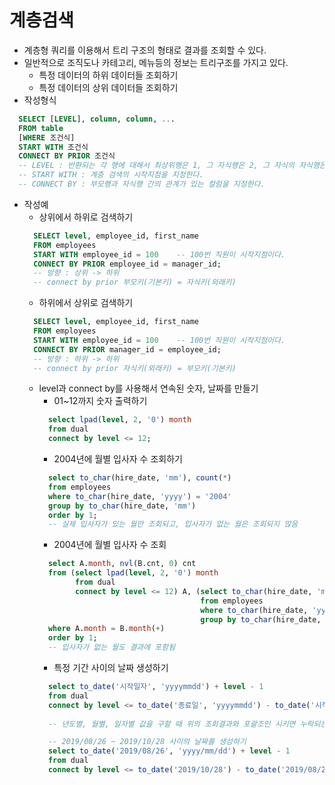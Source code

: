 # 계층검색
- 계층형 쿼리를 이용해서 트리 구조의 형태로 결과를 조회할 수 있다.
- 일반적으로 조직도나 카테고리, 메뉴등의 정보는 트리구조를 가지고 있다.
  + 특정 데이터의 하위 데이터들 조회하기
  + 특정 데이터의 상위 데이터들 조회하기
- 작성형식
```sql
  SELECT [LEVEL], column, column, ...
  FROM table
  [WHERE 조건식]
  START WITH 조건식
  CONNECT BY PRIOR 조건식
  -- LEVEL : 반환되는 각 행에 대해서 최상위행은 1, 그 자식행은 2, 그 자식의 자식행은 3과 같은 방식의 값을 반환
  -- START WITH : 계층 검색의 시작지점을 지정한다.	
  -- CONNECT BY : 부모행과 자식행 간의 관계가 있는 컬럼을 지정한다.
```
- 작성예
  + 상위에서 하위로 검색하기
  ```sql
    SELECT level, employee_id, first_name
    FROM employees
    START WITH employee_id = 100	-- 100번 직원이 시작지점이다.
    CONNECT BY PRIOR employee_id = manager_id;
    -- 방향 : 상위 -> 하위
    -- connect by prior 부모키(기본키) = 자식키(외래키)	
  ```
  + 하위에서 상위로 검색하기
  ```sql
    SELECT level, employee_id, first_name
    FROM employees
    START WITH employee_id = 100	-- 100번 직원이 시작지점이다.
    CONNECT BY PRIOR manager_id = employee_id;
    -- 방향 : 하위 -> 하위
    -- connect by prior 자식키(외래키) = 부모키(기본키)
  ```
  + level과 connect by를 사용해서 연속된 숫자, 날짜를 만들기
    * 01~12까지 숫자 출력하기
    ```sql
      select lpad(level, 2, '0') month
      from dual 
      connect by level <= 12;
    ```
    * 2004년에 월별 입사자 수 조회하기
    ```sql
      select to_char(hire_date, 'mm'), count(*)
      from employees 
      where to_char(hire_date, 'yyyy') = '2004'
      group by to_char(hire_date, 'mm')
      order by 1;
      -- 실제 입사자가 있는 월만 조회되고, 입사자가 없는 월은 조회되지 않음
    ```
    * 2004년에 월별 입사자 수 조회
    ```sql
      select A.month, nvl(B.cnt, 0) cnt
      from (select lpad(level, 2, '0') month 
            from dual
            connect by level <= 12) A, (select to_char(hire_date, 'mm') month, count(*) cnt
                                        from employees
                                        where to_char(hire_date, 'yyyy') = '2004'
                                        group by to_char(hire_date, 'mm')) B
      where A.month = B.month(+)
      order by 1;
      -- 입사자가 없는 월도 결과에 포함됨
    ```
    * 특정 기간 사이의 날짜 생성하기
    ```sql
      select to_date('시작일자', 'yyyymmdd') + level - 1
      from dual
      connect by level <= to_date('종료일', 'yyyymmdd') - to_date('시작일', 'yyyymmdd') + 1;
      
      -- 년도별, 월별, 일자별 값을 구할 때 위의 조회결과와 포괄조인 시키면 누락되는 년,월,일 없이 조회가 가능하다
    ```
    ```sql
      -- 2019/08/26 ~ 2019/10/28 사이의 날짜를 생성하기
      select to_date('2019/08/26', 'yyyy/mm/dd') + level - 1
      from dual 
      connect by level <= to_date('2019/10/28') - to_date('2019/08/26') + 1;
    ```
			
		

	
